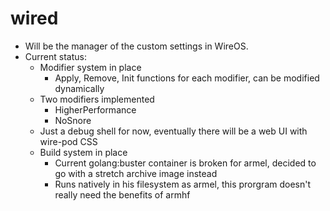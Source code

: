 # wired

-	Will be the manager of the custom settings in WireOS.
-	Current status:
	-	Modifier system in place
		-	Apply, Remove, Init functions for each modifier, can be modified dynamically
	-	Two modifiers implemented
		-	HigherPerformance
		-	NoSnore
	-	Just a debug shell for now, eventually there will be a web UI with wire-pod CSS
	-	Build system in place
		-	Current golang:buster container is broken for armel, decided to go with a stretch archive image instead
		-	Runs natively in his filesystem as armel, this prorgram doesn't really need the benefits of armhf
